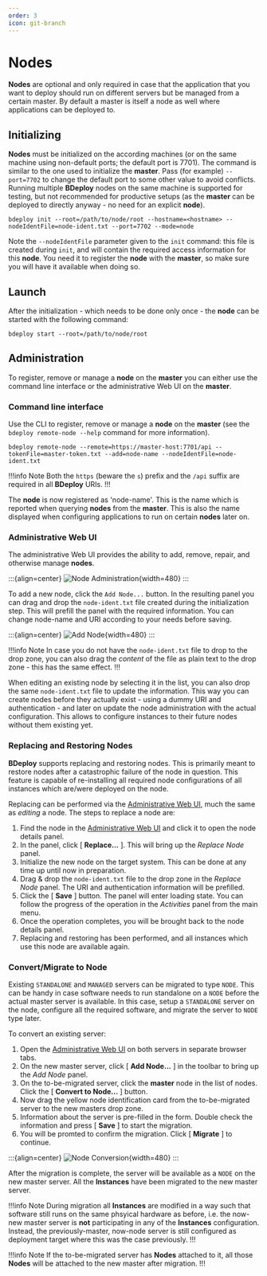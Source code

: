 ```yaml
---
order: 3
icon: git-branch
---
```


# Nodes

**Nodes** are optional and only required in case that the application that you want to deploy should run on different servers but be managed from a certain master. By default a master is itself a node as well where applications can be deployed to.

## Initializing

**Nodes** must be initialized on the according machines (or on the same machine using non-default ports; the default port is 7701).
The command is similar to the one used to initialize the **master**. Pass (for example) `--port=7702` to change the
default port to some other value to avoid conflicts. Running multiple **BDeploy** nodes on the same machine is
supported for testing, but not recommended for productive setups (as the **master** can be deployed to directly anyway - no need for an explicit **node**).

```
bdeploy init --root=/path/to/node/root --hostname=<hostname> --nodeIdentFile=node-ident.txt --port=7702 --mode=node
```

Note the `--nodeIdentFile` parameter given to the `init` command: this file is created during `init`, and will contain the required access information for this **node**. You need it to register the **node** with the **master**, so make sure you will have it available when doing so.

## Launch

After the initialization - which needs to be done only once - the **node** can be started with the following command:

```
bdeploy start --root=/path/to/node/root
```

## Administration

To register, remove or manage a **node** on the **master** you can either use the command line interface or the administrative Web UI on the **master**.

### Command line interface

Use the CLI to register, remove or manage a **node** on the **master** (see the `bdeploy remote-node --help` command for more information).

```
bdeploy remote-node --remote=https://master-host:7701/api --tokenFile=master-token.txt --add=node-name --nodeIdentFile=node-ident.txt
```

!!!info Note
Both the `https` (beware the `s`) prefix and the `/api` suffix are required in all **BDeploy** URIs.
!!!

The **node** is now registered as 'node-name'. This is the name which is reported when querying **nodes** from the **master**.
This is also the name displayed when configuring applications to run on certain **nodes** later on.

### Administrative Web UI

The administrative Web UI provides the ability to add, remove, repair, and otherwise manage **nodes**.

:::{align=center}
![Node Administration](/images/Doc_Admin_Nodes_Details.png){width=480}
:::

To add a new node, click the `Add Node...` button. In the resulting panel you can drag and drop the `node-ident.txt` file created during the initialization step. This will prefill the panel with the required information. You can change node-name and URI according to your needs before saving.

:::{align=center}
![Add Node](/images/Doc_Admin_Nodes_Add.png){width=480}
:::

!!!info Note
In case you do not have the `node-ident.txt` file to drop to the drop zone, you can also drag the _content_ of the file as plain text to the drop zone - this has the same effect.
!!!

When editing an existing node by selecting it in the list, you can also drop the same `node-ident.txt` file to update the information. This way you can create nodes before they actually exist - using a dummy URI and authentication - and later on update the node administration with the actual configuration. This allows to configure instances to their future nodes without them existing yet.

### Replacing and Restoring Nodes

**BDeploy** supports replacing and restoring nodes. This is primarily meant to restore nodes after a catastrophic failure of the node in question. This feature is capable of re-installing all required node configurations of all instances which are/were deployed on the node.

Replacing can be performed via the [Administrative Web UI](/setup/node/#administrative-web-ui), much the same as _editing_ a node. The steps to replace a node are:

1. Find the node in the [Administrative Web UI](/setup/node/#administrative-web-ui) and click it to open the node details panel.
2. In the panel, click [ **Replace...** ]. This will bring up the _Replace Node_ panel.
3. Initialize the new node on the target system. This can be done at any time up until now in preparation.
4. Drag & drop the `node-ident.txt` file to the drop zone in the _Replace Node_ panel. The URI and authentication information will be prefilled.
5. Click the [ **Save** ] button. The panel will enter loading state. You can follow the progress of the operation in the _Activities_ panel from the main menu.
6. Once the operation completes, you will be brought back to the node details panel.
7. Replacing and restoring has been performed, and all instances which use this node are available again.

### Convert/Migrate to Node

Existing `STANDALONE` and `MANAGED` servers can be migrated to type `NODE`. This can be handy in case software needs to run standalone on a `NODE` before the actual master server is available. In this case, setup a `STANDALONE` server on the node, configure all the required software, and migrate the server to `NODE` type later.

To convert an existing server:

1. Open the [Administrative Web UI](/setup/node/#administrative-web-ui) on both servers in separate browser tabs.
2. On the new master server, click [ **Add Node...** ] in the toolbar to bring up the _Add Node_ panel.
3. On the to-be-migrated server, click the **master** node in the list of nodes. Click the [ **Convert to Node...** ] button.
4. Now drag the yellow node identification card from the to-be-migrated server to the new masters drop zone.
5. Information about the server is pre-filled in the form. Double check the information and press [ **Save** ] to start the migration.
6. You will be promted to confirm the migration. Click [ **Migrate** ] to continue.

:::{align=center}
![Node Conversion](/images/Doc_Admin_Nodes_Conversion.png){width=480}
:::

After the migration is complete, the server will be available as a `NODE` on the new master server. All the **Instances** have been migrated to the new master server.

!!!info Note
During migration all **Instances** are modified in a way such that software still runs on the same phsyical hardware as before, i.e. the now-new master server is **not** participating in any of the **Instances** configuration. Instead, the previously-master, now-node server is still configured as deployment target where this was the case previously.
!!!

!!!info Note
If the to-be-migrated server has **Nodes** attached to it, all those **Nodes** will be attached to the new master after migration.
!!!
